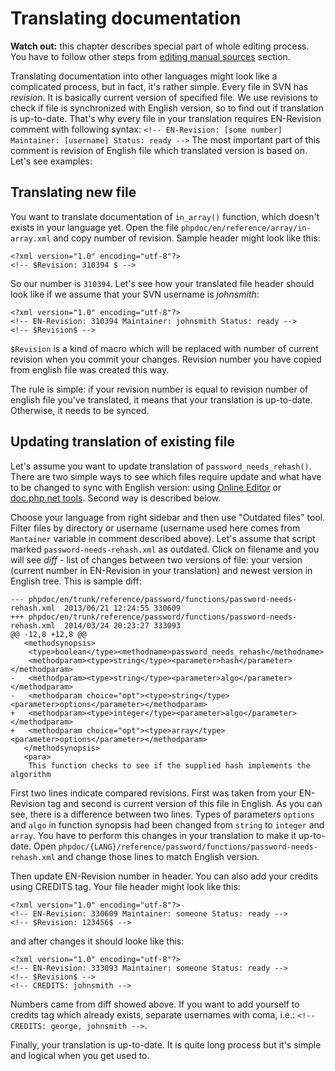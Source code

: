 # Translating documentation

**Watch out:** this chapter describes special part of whole editing process. You have to follow other steps from
[editing manual sources](editing.md) section.

Translating documentation into other languages might look like a complicated process, but in fact, it's rather simple.
Every file in SVN has *revision*. It is basically current version of specified file. We use revisions to check if file
is synchronized with English version, so to find out if translation is up-to-date. That's why every file in your
translation requires EN-Revision comment with following syntax:
`<!-- EN-Revision: [some number] Maintainer: [username] Status: ready -->`
The most important part of this comment is revision of English file which translated version is based on. Let's see
examples:

## Translating new file
You want to translate documentation of `in_array()` function, which doesn't exists in your language yet. Open the file
`phpdoc/en/reference/array/in-array.xml` and copy number of revision. Sample header might look like this:
```
<?xml version="1.0" encoding="utf-8"?>
<!-- $Revision: 310394 $ -->
```

So our number is `310394`. Let's see how your translated file header should look like if we assume that your SVN
username is *johnsmith*:
```
<?xml version="1.0" encoding="utf-8"?>
<!-- EN-Revision: 310394 Maintainer: johnsmith Status: ready -->
<!-- $Revision$ -->
```

`$Revision` is a kind of macro which will be replaced with number of current revision when you commit your changes.
Revision number you have copied from english file was created this way.

The rule is simple: if your revision number is equal to revision number of english file you've translated, it means
that your translation is up-to-date. Otherwise, it needs to be synced.

## Updating translation of existing file
Let's assume you want to update translation of `password_needs_rehash()`. There are two simple ways
to see which files require update and what have to be changed to sync with English version: using
[Online Editor](https://edit.php.net) or [doc.php.net tools](http://doc.php.net). Second way is described below.

Choose your language from right sidebar and then use "Outdated files" tool. Filter files by directory or username
(username used here comes from `Mantainer` variable in comment described above). Let's assume that script marked
`password-needs-rehash.xml` as outdated. Click on filename and you will see *diff* - list of changes between two
versions of file: your version (current number in EN-Revision in your translation) and newest version in English
tree. This is sample diff:

```
--- phpdoc/en/trunk/reference/password/functions/password-needs-rehash.xml	2013/06/21 12:24:55	330609
+++ phpdoc/en/trunk/reference/password/functions/password-needs-rehash.xml	2014/03/24 20:23:27	333093
@@ -12,8 +12,8 @@
   <methodsynopsis>
    <type>boolean</type><methodname>password_needs_rehash</methodname>
    <methodparam><type>string</type><parameter>hash</parameter></methodparam>
-   <methodparam><type>string</type><parameter>algo</parameter></methodparam>
-   <methodparam choice="opt"><type>string</type><parameter>options</parameter></methodparam>
+   <methodparam><type>integer</type><parameter>algo</parameter></methodparam>
+   <methodparam choice="opt"><type>array</type><parameter>options</parameter></methodparam>
   </methodsynopsis>
   <para>
    This function checks to see if the supplied hash implements the algorithm
```

First two lines indicate compared revisions. First was taken from your EN-Revision tag and second is current version
of this file in English. As you can see, there is a difference between two lines. Types of parameters `options` and
`algo` in function synopsis had been changed from `string` to `integer` and `array`. You have to perform this changes
in your translation to make it up-to-date. Open `phpdoc/{LANG}/reference/password/functions/password-needs-rehash.xml`
and change those lines to match English version.

Then update EN-Revision number in header. You can also add your credits using CREDITS tag. Your file header might look like this:
```
<?xml version="1.0" encoding="utf-8"?>
<!-- EN-Revision: 330609 Maintainer: someone Status: ready -->
<!-- $Revision: 123456$ -->
```
and after changes it should looke like this:
```
<?xml version="1.0" encoding="utf-8"?>
<!-- EN-Revision: 333093 Maintainer: someone Status: ready -->
<!-- $Revision$ -->
<!-- CREDITS: johnsmith -->
```
Numbers came from diff showed above. If you want to add yourself to credits tag which already exists, separate
usernames with coma, i.e.: `<!-- CREDITS: george, johnsmith -->`.

Finally, your translation is up-to-date. It is quite long process but it's simple and logical when you get used to.